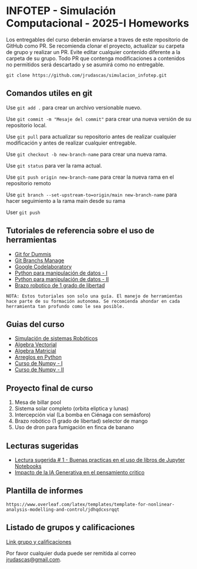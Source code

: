 # INFOTEP - Simulación Computacional - 2025-I Homeworks

Los entregables del curso deberán enviarse a traves de este repositorio de GitHub como PR. Se recomienda clonar el proyecto, actualizar su carpeta de grupo y realizar un PR. Evite editar cualquier contenido diferente a la carpeta de su grupo. Todo PR que contenga modificaciones a contenidos no permitidos será descartado y se asumirá como no entregable.

```
git clone https://github.com/jrudascas/simulacion_infotep.git
```


## Comandos utiles en git

Use `git add .` para crear un archivo versionable nuevo.

Use `git commit -m "Mesaje del commit"` para crear una nueva versión de su repositorio local.

Use `git pull` para actualizar su repositorio antes de realizar cualquier modificación y antes de realizar cualquier entregable.

Use `git checkout -b new-branch-name` para crear una nueva rama.

Use `git status` para ver la rama actual.

Use `git push origin new-branch-name` para crear la nueva rama en el repositorio remoto

Use `git branch --set-upstream-to=origin/main new-branch-name` para hacer seguimiento a la rama main desde su rama

User `git push`


## Tutoriales de referencia sobre el uso de herramientas

- [Git for Dummis](https://www.youtube.com/watch?v=hwP7WQkmECE)
- [Git Branchs Manage](https://www.youtube.com/watch?v=gjKKtQVVCZU)
- [Google Codelaboratory](https://www.youtube.com/watch?v=ZwtDVIVB58A)
- [Python para manipulación de datos - I](https://www.youtube.com/watch?v=ox09Jko1ErM&list=PLGBbVX_WvN7bMwYe7wWV5TZt1a58jTggB)
- [Python para manipulación de datos - II](https://www.youtube.com/watch?v=nYtNq2D-new&list=PLGBbVX_WvN7as_DnOGcpkSsUyXB1G_wqb)
- [Brazo robotico de 1 grado de libertad](https://www.youtube.com/watch?v=Tm4AiS0AY3s&t=292s)


```
NOTA: Estos tutoriales son solo una guía. El manejo de herramientas hace parte de su formación autonoma. Se recomienda ahondar en cada herramienta tan profundo como le sea posible.
```


## Guias del curso
- [Simulación de sistemas Robóticos](https://repositorio.uti.edu.ec/bitstream/123456789/6908/2/Libro%20SIMULACI%C3%93N%20DE%20SISTEMAS%20ROB%C3%93TICOS.pdf)
- [Algebra Vectorial](https://www.youtube.com/watch?v=PquPODE1UBc&pp=ygUXb3BlcmFjaW9uZXMgdmVjdG9yaWFsZXM%3D)
- [Algebra Matricial](https://www.youtube.com/watch?v=RJ96S2Pt3qU&list=PLeySRPnY35dEr2XewNdOjOl7Ft0tLIlKI)
- [Arreglos en Python](https://www.youtube.com/watch?v=97o5ckUHDmo)
- [Curso de Numpy - I](https://www.youtube.com/watch?v=cYm3DBG6KfI)
- [Curso de Numpy - II](https://www.youtube.com/watch?v=G8t7gMgY5JM&list=PLg9145ptuAij_8zYgMeqwOV8ABwRYLuR3)

## Proyecto final de curso

1. Mesa de billar pool
2. Sistema solar completo (orbita eliptica y lunas)
3. Intercepción vial (La bomba en Ciénaga con semásforo)
4. Brazo robótico (1 grado de libertad) selector de mango
5. Uso de dron para fumigación en finca de banano


## Lecturas sugeridas

- [Lectura sugerida # 1 - Buenas practicas en el uso de libros de Jupyter Notebooks](https://journals.plos.org/ploscompbiol/article/file?id=10.1371/journal.pcbi.1007007&type=printable)
- [Impacto de la IA Generativa en el pensamiento critico](https://drive.google.com/file/d/1w20STqksV6vM4cs3-SnHdftBfOeGqd9G/view?usp=sharing)

## Plantilla de informes

```
https://www.overleaf.com/latex/templates/template-for-nonlinear-analysis-modelling-and-control/jdhqdcxsrqqt
```

## Listado de grupos y calificaciones

[Link grupo y calificaciones](https://docs.google.com/spreadsheets/d/1PbcJJ0qZaZweEbbmH0jha4zP_kSjTY8Fxjwo0W7bCR4/edit?usp=sharing)
 
Por favor cualquier duda puede ser remitida al correo [jrudascas@gmail.com](jrudascas@gmail.com).

